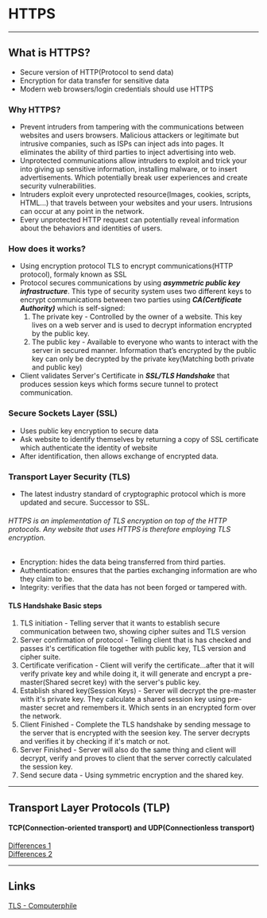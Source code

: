 # HTTPS

---

## What is HTTPS?

- Secure version of HTTP(Protocol to send data)
- Encryption for data transfer for sensitive data
- Modern web browsers/login credentials should use HTTPS

### Why HTTPS?

- Prevent intruders from tampering with the communications between websites and users browsers. Malicious attackers or legitimate but intrusive companies, such as ISPs can inject ads into pages. It eliminates the ability of third parties to inject advertising into web.
- Unprotected communications allow intruders to exploit and trick your into giving up sensitive information, installing malware, or to insert advertisements. Which potentially break user experiences and create security vulnerabilities.
- Intruders exploit every unprotected resource(Images, cookies, scripts, HTML…) that travels between your websites and your users. Intrusions can occur at any point in the network.
- Every unprotected HTTP request can potentially reveal information about the behaviors and identities of users. 

### How does it works?

- Using encryption protocol TLS to encrypt communications(HTTP protocol), formaly known as SSL
- Protocol secures communications by using ***asymmetric public key infrastructure***. This type of security system uses two different keys to encrypt communications between two parties using ***CA(Certificate Authority)*** which is self-signed:
    1. The private key - Controlled by the owner of a website. This key lives on a web server and is used to decrypt information encrypted by the public key.
    2. The public key - Available to everyone who wants to interact with the server in secured manner. Information that’s encrypted by the public key can only be decrypted by the private key(Matching both private and public key)
- Client validates Server's Certificate in ***SSL/TLS Handshake*** that produces session keys which forms secure tunnel to protect communication.
### Secure Sockets Layer (SSL)
- Uses public key encryption to secure data
- Ask website to identify themselves by returning a copy of SSL certificate which authenticate the identity of website
- After identification, then allows exchange of encrypted data.

### Transport Layer Security (TLS)

- The latest industry standard of cryptographic protocol which is more updated and secure. Successor to SSL.

###### HTTPS is an implementation of TLS encryption on top of the HTTP protocols. Any website that uses HTTPS is therefore employing TLS encryption.

- Encryption: hides the data being transferred from third parties.
- Authentication: ensures that the parties exchanging information are who they claim to be.
- Integrity: verifies that the data has not been forged or tampered with.

#### TLS Handshake Basic steps
1. TLS initiation - Telling server that it wants to establish secure communication between two, showing cipher suites and TLS version
2. Server confirmation of protocol - Telling client that is has checked and passes it's certification file together with public key, TLS version and cipher suite.
3. Certificate verification - Client will verify the certificate...after that it will verify private key and while doing it, it will generate and encrypt a pre-master(Shared secret key) with the server's public key.
4. Establish shared key(Session Keys) - Server will decrypt the pre-master with it's private key. They calculate a shared session key using pre-master secret and remembers it. Which sents in an encrypted form over the network.
5. Client Finished - Complete the TLS handshake by sending message to the server that is encrypted with the seesion key. The server decrypts and verifies it by checking if it's match or not.
6. Server Finished - Server will also do the same thing and client will decrypt, verify and proves to client that the server correctly calculated the session key.
7. Send secure data - Using symmetric encryption and the shared key.

---
## Transport Layer Protocols (TLP)
#### TCP(Connection-oriented transport) and UDP(Connectionless transport)

[Differences 1](https://www.geeksforgeeks.org/differences-between-tcp-and-udp/)    
[Differences 2](https://www.lifesize.com/en/blog/tcp-vs-udp/#:~:text=TCP%20is%20a%20connection%2Doriented,is%20only%20possible%20with%20TCP)  

---

## Links

[TLS - Computerphile](https://www.youtube.com/watch?v=0TLDTodL7Lc)